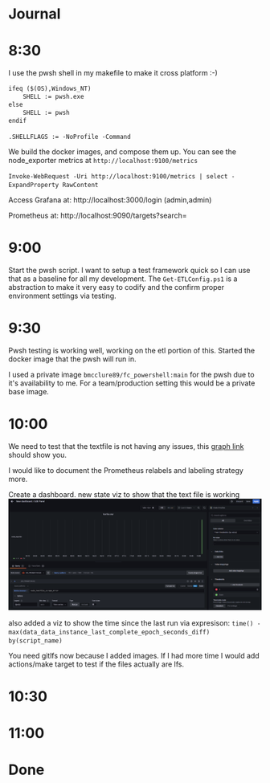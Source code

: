 # Journal

# 8:30

I use the pwsh shell in my makefile to make it cross platform :-)
```
ifeq ($(OS),Windows_NT)
	SHELL := pwsh.exe
else
	SHELL := pwsh
endif

.SHELLFLAGS := -NoProfile -Command
```

We build the docker images, and compose them up. You can see the node_exporter metrics at `http://localhost:9100/metrics`

`Invoke-WebRequest -Uri http://localhost:9100/metrics | select -ExpandProperty RawContent`


Access Grafana at: http://localhost:3000/login (admin,admin)

Prometheus at: http://localhost:9090/targets?search=

# 9:00

Start the pwsh script. I want to setup a test framework quick so I can use that as a baseline for all my development. The `Get-ETLConfig.ps1` is a abstraction to make it very easy to codify and the confirm proper environment settings via testing. 

# 9:30

Pwsh testing is working well, working on the etl portion of this. Started the docker image that the pwsh will run in. 

I used a private image `bmcclure89/fc_powershell:main` for the pwsh due to it's availability to me. For a team/production setting this would be a private base image. 

# 10:00 

We need to test that the textfile is not having any issues, this [graph link](http://localhost:9090/graph?g0.expr=node_textfile_scrape_error&g0.tab=1&g0.stacked=0&g0.show_exemplars=0&g0.range_input=1h) should show you. 

I would like to document the Prometheus relabels and labeling strategy more. 

Create a dashboard. new state viz to show that the text file is working
![picture 1](../.images/b3e3dfe48cc16e13f6de429f2ad9fadc37f3eb3e498c83c5a8b5ec20f3112cc5.png)  

also added a viz to show the time since the last run via expresison: `time() - max(data_data_instance_last_complete_epoch_seconds_diff) by(script_name)`

You need gitlfs now because I added images. If I had more time I would add actions/make target to test if the files actually are lfs. 

# 10:30

# 11:00

# Done